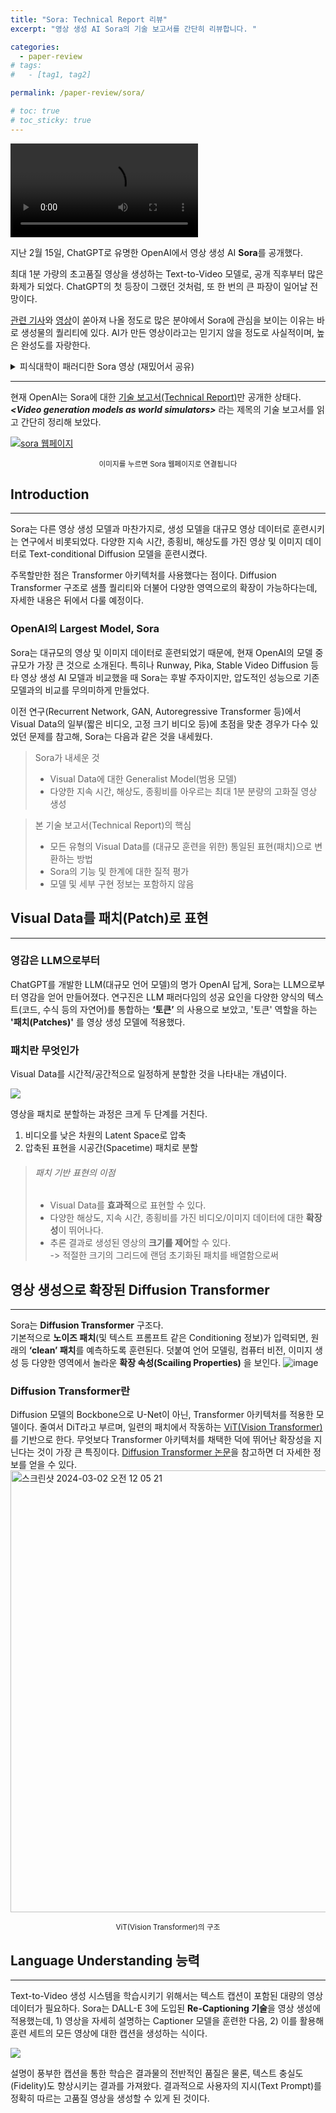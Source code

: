 ```yaml
---
title: "Sora: Technical Report 리뷰"
excerpt: "영상 생성 AI Sora의 기술 보고서를 간단히 리뷰합니다. "

categories: 
  - paper-review
# tags: 
#   - [tag1, tag2]

permalink: /paper-review/sora/ 

# toc: true
# toc_sticky: true
---
```


![](https://velog.velcdn.com/images/yuhyeon0809/post/2d9beb9a-b8c7-4098-86a3-79b1883b7002/image.mp4)

지난 2월 15일, ChatGPT로 유명한 OpenAI에서 영상 생성 AI **Sora**를 공개했다. 

최대 1분 가량의 초고품질 영상을 생성하는 Text-to-Video 모델로, 공개 직후부터 많은 화제가 되었다. ChatGPT의 첫 등장이 그랬던 것처럼, 또 한 번의 큰 파장이 일어날 전망이다.  

[관련 기사](https://www.aitimes.com/news/articleView.html?idxno=157296)와 [영상](https://www.youtube.com/watch?v=KEoE-XD_SiY&t=1s)이 쏟아져 나올 정도로 많은 분야에서 Sora에 관심을 보이는 이유는 바로 생성물의 퀄리티에 있다. AI가 만든 영상이라고는 믿기지 않을 정도로 사실적이며, 높은 완성도를 자랑한다.  

<details>
<summary>피식대학이 패러디한 Sora 영상 (재밌어서 공유)</summary>
<div markdown="1">

<iframe width="560" height="315" src="https://www.youtube.com/embed/s9WiifS8p0g?si=gVi9FTrENLJI2r6J" title="YouTube video player" frameborder="0" allow="accelerometer; autoplay; clipboard-write; encrypted-media; gyroscope; picture-in-picture; web-share" allowfullscreen></iframe>  

</div>
</details>  

---

현재 OpenAI는 Sora에 대한 [기술 보고서(Technical Report)](https://openai.com/research/video-generation-models-as-world-simulators)만 공개한 상태다. ***<Video generation models as world simulators\>*** 라는 제목의 기술 보고서를 읽고 간단히 정리해 보았다.  

[![sora 웹페이지](https://velog.velcdn.com/images/yuhyeon0809/post/83a479cd-88ad-4157-a342-6ec781bac517/image.png)](https://openai.com/sora)
<center><sub> 이미지를 누르면 Sora 웹페이지로 연결됩니다 </sub></center>

## Introduction

---

Sora는 다른 영상 생성 모델과 마찬가지로, 생성 모델을 대규모 영상 데이터로 훈련시키는 연구에서 비롯되었다. 다양한 지속 시간, 종횡비, 해상도를 가진 영상 및 이미지 데이터로 Text-conditional Diffusion 모델을 훈련시켰다.  

주목할만한 점은 Transformer 아키텍처를 사용했다는 점이다. Diffusion Transformer 구조로 샘플 퀄리티와 더불어 다양한 영역으로의 확장이 가능하다는데, 자세한 내용은 뒤에서 다룰 예정이다.  

### OpenAI의 Largest Model, Sora

Sora는 대규모의 영상 및 이미지 데이터로 훈련되었기 때문에, 현재 OpenAI의 모델 중 규모가 가장 큰 것으로 소개된다. 특히나 Runway, Pika, Stable Video Diffusion 등 타 영상 생성 AI 모델과 비교했을 때 Sora는 후발 주자이지만, 압도적인 성능으로 기존 모델과의 비교를 무의미하게 만들었다.  

이전 연구(Recurrent Network, GAN, Autoregressive Transformer 등)에서 Visual Data의 일부(짧은 비디오, 고정 크기 비디오 등)에 초점을 맞춘 경우가 다수 있었던 문제를 참고해, Sora는 다음과 같은 것을 내세웠다. 

> Sora가 내세운 것
> - Visual Data에 대한 Generalist Model(범용 모델)
> - 다양한 지속 시간, 해상도, 종횡비를 아우르는 최대 1분 분량의 고화질 영상 생성  

> 본 기술 보고서(Technical Report)의 핵심
> - 모든 유형의 Visual Data를 (대규모 훈련을 위한) 통일된 표현(패치)으로 변환하는 방법
> - Sora의 기능 및 한계에 대한 질적 평가
> - 모델 및 세부 구현 정보는 포함하지 않음  

## Visual Data를 패치(Patch)로 표현

---

### 영감은 LLM으로부터  

ChatGPT를 개발한 LLM(대규모 언어 모델)의 명가 OpenAI 답게, Sora는 LLM으로부터 영감을 얻어 만들어졌다. 
연구진은 LLM 패러다임의 성공 요인을 다양한 양식의 텍스트(코드, 수식 등의 자연어)를 통합하는 **‘토큰’** 의 사용으로 보았고, '토큰' 역할을 하는 **'패치(Patches)'** 를 영상 생성 모델에 적용했다. 

### 패치란 무엇인가

Visual Data를 시간적/공간적으로 일정하게 분할한 것을 나타내는 개념이다.  

![](https://velog.velcdn.com/images/yuhyeon0809/post/58686766-c0c6-4c40-9942-9174da33f503/image.png)


영상을 패치로 분할하는 과정은 크게 두 단계를 거친다. 
1. 비디오를 낮은 차원의 Latent Space로 압축
2. 압축된 표현을 시공간(Spacetime) 패치로 분할  
   

> ###### 패치 기반 표현의 이점
> - Visual Data를 **효과적**으로 표현할 수 있다. 
> - 다양한 해상도, 지속 시간, 종횡비를 가진 비디오/이미지 데이터에 대한 **확장성**이 뛰어나다. 
> - 추론 결과로 생성된 영상의 **크기를 제어**할 수 있다.  
> -> 적절한 크기의 그리드에 랜덤 초기화된 패치를 배열함으로써

## 영상 생성으로 확장된 Diffusion Transformer

---

Sora는 **Diffusion Transformer** 구조다.  
기본적으로 **노이즈 패치**(및 텍스트 프롬프트 같은 Conditioning 정보)가 입력되면, 원래의 **‘clean’ 패치**를 예측하도록 훈련된다. 덧붙여 언어 모델링, 컴퓨터 비전, 이미지 생성 등 다양한 영역에서 놀라운 **확장 속성(Scailing Properties)** 을 보인다. 
![image](https://github.com/yuhyeon0809/yuhyeon0809/assets/98225529/56827acf-8ee1-45ae-aa66-63308e59e318)


### Diffusion Transformer란

Diffusion 모델의 Bockbone으로 U-Net이 아닌, Transformer 아키텍처를 적용한 모델이다. 줄여서 DiT라고 부르며, 일련의 패치에서 작동하는 [ViT(Vision Transformer)](https://arxiv.org/abs/2010.11929)를 기반으로 한다. 무엇보다 Transformer 아키텍처를 채택한 덕에 뛰어난 확장성을 지닌다는 것이 가장 큰 특징이다. [Diffusion Transformer 논문](https://arxiv.org/abs/2212.09748)을 참고하면 더 자세한 정보를 얻을 수 있다. 
<img width="707" alt="스크린샷 2024-03-02 오전 12 05 21" src="https://github.com/yuhyeon0809/yuhyeon0809/assets/98225529/301d2774-7af3-4698-b64d-89fbc912a512">
<center><sub>ViT(Vision Transformer)의 구조</sub></center>  

## Language Understanding 능력

---

Text-to-Video 생성 시스템을 학습시키기 위해서는 텍스트 캡션이 포함된 대량의 영상 데이터가 필요하다. Sora는 DALL-E 3에 도입된 **Re-Captioning 기술**을 영상 생성에 적용했는데, 1) 영상을 자세히 설명하는 Captioner 모델을 훈련한 다음, 2) 이를 활용해 훈련 세트의 모든 영상에 대한 캡션을 생성하는 식이다. 

![](https://github.com/yuhyeon0809/yuhyeon0809/assets/98225529/b7996543-a9a7-4fef-86db-c878e464caf8)

설명이 풍부한 캡션을 통한 학습은 결과물의 전반적인 품질은 물론, 텍스트 충실도(Fidelity)도 향상시키는 결과를 가져왔다. 결과적으로 사용자의 지시(Text Prompt)를 정확히 따르는 고품질 영상을 생성할 수 있게 된 것이다. 
































